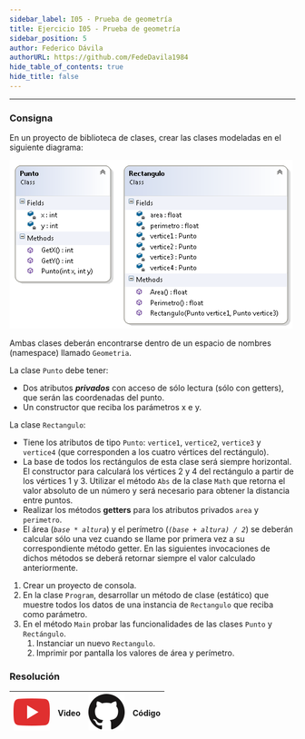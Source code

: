 ```yaml
---
sidebar_label: I05 - Prueba de geometría
title: Ejercicio I05 - Prueba de geometría
sidebar_position: 5
author: Federico Dávila
authorURL: https://github.com/FedeDavila1984
hide_table_of_contents: true
hide_title: false
---
```

---
### Consigna
En un proyecto de biblioteca de clases, crear las clases modeladas en el siguiente diagrama:

![Diagrama de clases](/clases/03-objetos/ejercicios/prueba-geometria-diagram.png)

Ambas clases deberán encontrarse dentro de un espacio de nombres (namespace) llamado `Geometria`.

La clase `Punto` debe tener:
* Dos atributos ***privados*** con acceso de sólo lectura (sólo con getters), que serán las coordenadas del punto. 
* Un constructor que reciba los parámetros x e y.

La clase `Rectangulo`:
* Tiene los atributos de tipo `Punto`: `vertice1`, `vertice2`, `vertice3` y `vertice4` (que corresponden a los cuatro vértices del rectángulo).
* La base de todos los rectángulos de esta clase será siempre horizontal. El constructor para calculará los vértices 2 y 4 del rectángulo a partir de los vértices 1 y 3. Utilizar el método `Abs` de la clase `Math` que retorna el valor absoluto de un número y será necesario para obtener la distancia entre puntos.
* Realizar los métodos **getters** para los atributos privados `area` y `perimetro`.
* El área (*`base * altura`*) y el perímetro (*`(base + altura) / 2`*) se deberán calcular sólo una vez cuando se llame por primera vez a su correspondiente método getter. En las siguientes invocaciones de dichos métodos se deberá retornar siempre el valor calculado anteriormente. 

1. Crear un proyecto de consola.
2. En la clase `Program`, desarrollar un método de clase (estático) que muestre todos los datos de una instancia de `Rectangulo` que reciba como parámetro.
3. En el método `Main` probar las funcionalidades de las clases `Punto` y `Rectángulo`.
   1. Instanciar un nuevo `Rectangulo`.
   2. Imprimir por pantalla los valores de área y perímetro.

### Resolución
| ![img](/base/youtube.svg) | Video | ![img](/base/github.svg) | Código |
| :-----------------------: | :---: | :----------------------: | :----: |
